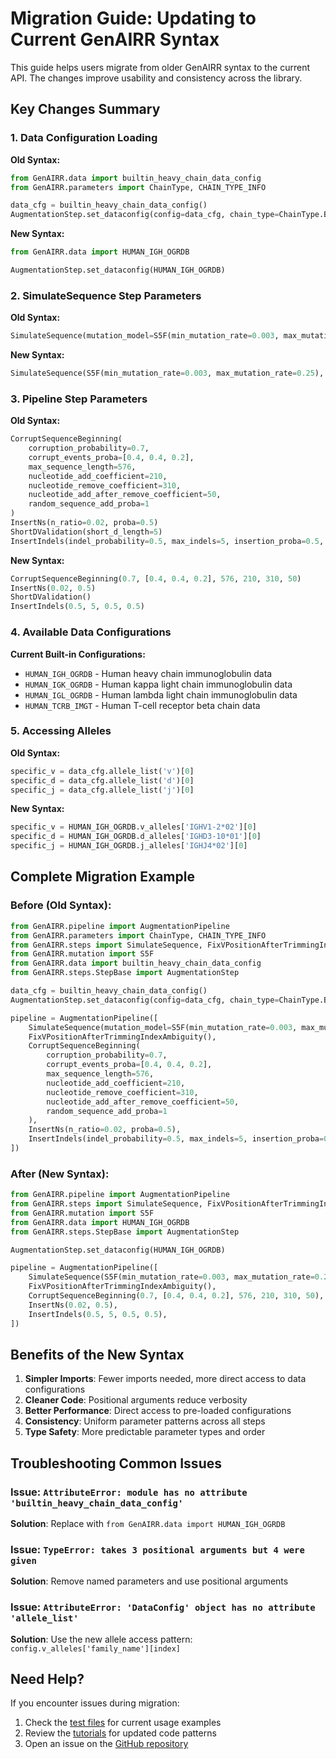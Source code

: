 # Migration Guide: Updating to Current GenAIRR Syntax

This guide helps users migrate from older GenAIRR syntax to the current API. The changes improve usability and consistency across the library.

## Key Changes Summary

### 1. Data Configuration Loading

**Old Syntax:**
```python
from GenAIRR.data import builtin_heavy_chain_data_config
from GenAIRR.parameters import ChainType, CHAIN_TYPE_INFO

data_cfg = builtin_heavy_chain_data_config()
AugmentationStep.set_dataconfig(config=data_cfg, chain_type=ChainType.BCR_HEAVY)
```

**New Syntax:**
```python
from GenAIRR.data import HUMAN_IGH_OGRDB

AugmentationStep.set_dataconfig(HUMAN_IGH_OGRDB)
```

### 2. SimulateSequence Step Parameters

**Old Syntax:**
```python
SimulateSequence(mutation_model=S5F(min_mutation_rate=0.003, max_mutation_rate=0.25), productive=True)
```

**New Syntax:**
```python
SimulateSequence(S5F(min_mutation_rate=0.003, max_mutation_rate=0.25), True)
```

### 3. Pipeline Step Parameters

**Old Syntax:**
```python
CorruptSequenceBeginning(
    corruption_probability=0.7,
    corrupt_events_proba=[0.4, 0.4, 0.2],
    max_sequence_length=576,
    nucleotide_add_coefficient=210,
    nucleotide_remove_coefficient=310,
    nucleotide_add_after_remove_coefficient=50,
    random_sequence_add_proba=1
)
InsertNs(n_ratio=0.02, proba=0.5)
ShortDValidation(short_d_length=5)
InsertIndels(indel_probability=0.5, max_indels=5, insertion_proba=0.5, deletion_proba=0.5)
```

**New Syntax:**
```python
CorruptSequenceBeginning(0.7, [0.4, 0.4, 0.2], 576, 210, 310, 50)
InsertNs(0.02, 0.5)
ShortDValidation()
InsertIndels(0.5, 5, 0.5, 0.5)
```

### 4. Available Data Configurations

**Current Built-in Configurations:**
- `HUMAN_IGH_OGRDB` - Human heavy chain immunoglobulin data
- `HUMAN_IGK_OGRDB` - Human kappa light chain immunoglobulin data  
- `HUMAN_IGL_OGRDB` - Human lambda light chain immunoglobulin data
- `HUMAN_TCRB_IMGT` - Human T-cell receptor beta chain data

### 5. Accessing Alleles

**Old Syntax:**
```python
specific_v = data_cfg.allele_list('v')[0]
specific_d = data_cfg.allele_list('d')[0]
specific_j = data_cfg.allele_list('j')[0]
```

**New Syntax:**
```python
specific_v = HUMAN_IGH_OGRDB.v_alleles['IGHV1-2*02'][0]
specific_d = HUMAN_IGH_OGRDB.d_alleles['IGHD3-10*01'][0]
specific_j = HUMAN_IGH_OGRDB.j_alleles['IGHJ4*02'][0]
```

## Complete Migration Example

### Before (Old Syntax):
```python
from GenAIRR.pipeline import AugmentationPipeline
from GenAIRR.parameters import ChainType, CHAIN_TYPE_INFO
from GenAIRR.steps import SimulateSequence, FixVPositionAfterTrimmingIndexAmbiguity
from GenAIRR.mutation import S5F
from GenAIRR.data import builtin_heavy_chain_data_config
from GenAIRR.steps.StepBase import AugmentationStep

data_cfg = builtin_heavy_chain_data_config()
AugmentationStep.set_dataconfig(config=data_cfg, chain_type=ChainType.BCR_HEAVY)

pipeline = AugmentationPipeline([
    SimulateSequence(mutation_model=S5F(min_mutation_rate=0.003, max_mutation_rate=0.25), productive=True),
    FixVPositionAfterTrimmingIndexAmbiguity(),
    CorruptSequenceBeginning(
        corruption_probability=0.7,
        corrupt_events_proba=[0.4, 0.4, 0.2],
        max_sequence_length=576,
        nucleotide_add_coefficient=210,
        nucleotide_remove_coefficient=310,
        nucleotide_add_after_remove_coefficient=50,
        random_sequence_add_proba=1
    ),
    InsertNs(n_ratio=0.02, proba=0.5),
    InsertIndels(indel_probability=0.5, max_indels=5, insertion_proba=0.5, deletion_proba=0.5),
])
```

### After (New Syntax):
```python
from GenAIRR.pipeline import AugmentationPipeline
from GenAIRR.steps import SimulateSequence, FixVPositionAfterTrimmingIndexAmbiguity
from GenAIRR.mutation import S5F
from GenAIRR.data import HUMAN_IGH_OGRDB
from GenAIRR.steps.StepBase import AugmentationStep

AugmentationStep.set_dataconfig(HUMAN_IGH_OGRDB)

pipeline = AugmentationPipeline([
    SimulateSequence(S5F(min_mutation_rate=0.003, max_mutation_rate=0.25), True),
    FixVPositionAfterTrimmingIndexAmbiguity(),
    CorruptSequenceBeginning(0.7, [0.4, 0.4, 0.2], 576, 210, 310, 50),
    InsertNs(0.02, 0.5),
    InsertIndels(0.5, 5, 0.5, 0.5),
])
```

## Benefits of the New Syntax

1. **Simpler Imports**: Fewer imports needed, more direct access to data configurations
2. **Cleaner Code**: Positional arguments reduce verbosity 
3. **Better Performance**: Direct access to pre-loaded configurations
4. **Consistency**: Uniform parameter patterns across all steps
5. **Type Safety**: More predictable parameter types and order

## Troubleshooting Common Issues

### Issue: `AttributeError: module has no attribute 'builtin_heavy_chain_data_config'`
**Solution**: Replace with `from GenAIRR.data import HUMAN_IGH_OGRDB`

### Issue: `TypeError: takes 3 positional arguments but 4 were given`
**Solution**: Remove named parameters and use positional arguments

### Issue: `AttributeError: 'DataConfig' object has no attribute 'allele_list'`
**Solution**: Use the new allele access pattern: `config.v_alleles['family_name'][index]`

## Need Help?

If you encounter issues during migration:
1. Check the [test files](../tests/) for current usage examples
2. Review the [tutorials](./tutorials/) for updated code patterns
3. Open an issue on the [GitHub repository](https://github.com/MuteJester/GenAIRR/issues)
